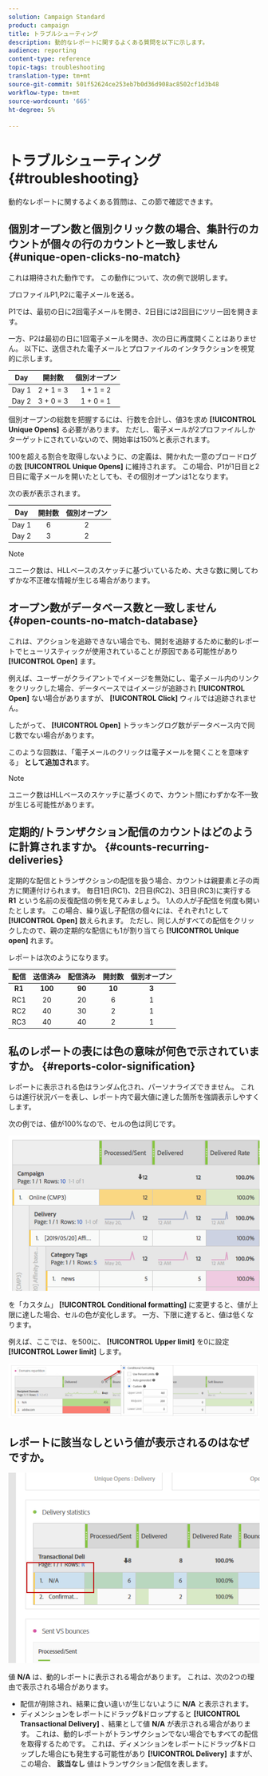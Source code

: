 ```yaml
---
solution: Campaign Standard
product: campaign
title: トラブルシューティング
description: 動的なレポートに関するよくある質問を以下に示します。
audience: reporting
content-type: reference
topic-tags: troubleshooting
translation-type: tm+mt
source-git-commit: 501f52624ce253eb7b0d36d908ac8502cf1d3b48
workflow-type: tm+mt
source-wordcount: '665'
ht-degree: 5%

---
```



# トラブルシューティング{#troubleshooting}

動的なレポートに関するよくある質問は、この節で確認できます。

## 個別オープン数と個別クリック数の場合、集計行のカウントが個々の行のカウントと一致しません {#unique-open-clicks-no-match}

これは期待された動作です。
この動作について、次の例で説明します。

プロファイルP1,P2に電子メールを送る。

P1では、最初の日に2回電子メールを開き、2日目には2回目にツリー回を開きます。

一方、P2は最初の日に1回電子メールを開き、次の日に再度開くことはありません。
以下に、送信された電子メールとプロファイルのインタラクションを視覚的に示します。

<table> 
 <thead> 
  <tr> 
   <th align="center"> <strong>Day</strong> <br /> </th> 
   <th align="center"> <strong>開封数</strong> <br /> </th> 
   <th align="center"> <strong>個別オープン</strong> <br /> </th> 
  </tr> 
 </thead> 
 <tbody> 
  <tr> 
   <td align="center"> Day 1<br /> </td> 
   <td align="center"> 2 + 1 = 3<br /> </td> 
   <td align="center"> 1 + 1 = 2<br /> </td> 
  </tr> 
  <tr> 
   <td align="center"> Day 2<br /> </td> 
   <td align="center"> 3 + 0 = 3<br /> </td> 
   <td align="center"> 1 + 0 = 1<br /> </td> 
  </tr>
 </tbody> 
</table>

個別オープンの総数を把握するには、行数を合計し、値3を求め **[!UICONTROL Unique Opens]** る必要があります。 ただし、電子メールが2プロファイルしかターゲットにされていないので、開始率は150%と表示されます。

100を超える割合を取得しないように、の定義は、開かれた一意のブロードログの数 **[!UICONTROL Unique Opens]** に維持されます。 この場合、P1が1日目と2日目に電子メールを開いたとしても、その個別オープンは1となります。

次の表が表示されます。

<table> 
 <thead> 
  <tr> 
   <th align="center"> <strong>Day</strong> <br /> </th> 
   <th align="center"> <strong>開封数</strong> <br /> </th> 
   <th align="center"> <strong>個別オープン</strong> <br /> </th> 
  </tr> 
 </thead> 
 <tbody> 
  <tr> 
   <td align="center"> Day 1<br /> </td> 
   <td align="center"> 6<br /> </td> 
   <td align="center"> 2<br /> </td>
  </tr> 
  <tr> 
   <td align="center"> Day 2<br /> </td> 
   <td align="center"> 3<br /> </td> 
   <td align="center"> 2<br /> </td> 
  </tr> 
 </tbody> 
</table>

>[!NOTE]
>
>ユニーク数は、HLLベースのスケッチに基づいているため、大きな数に関してわずかな不正確な情報が生じる場合があります。

## オープン数がデータベース数と一致しません {#open-counts-no-match-database}

これは、アクションを追跡できない場合でも、開封を追跡するために動的レポートでヒューリスティックが使用されていることが原因である可能性があり **[!UICONTROL Open]** ます。

例えば、ユーザーがクライアントでイメージを無効にし、電子メール内のリンクをクリックした場合、データベースではイメージが追跡され **[!UICONTROL Open]** ない場合がありますが、 **[!UICONTROL Click]** ウィルでは追跡されません。

したがって、 **[!UICONTROL Open]** トラッキングログ数がデータベース内で同じ数でない場合があります。

このような回数は、「電子メールのクリックは電子メールを開くことを意味する」 **として追加され**&#x200B;ます。

>[!NOTE]
>
>ユニーク数はHLLベースのスケッチに基づくので、カウント間にわずかな不一致が生じる可能性があります。

## 定期的/トランザクション配信のカウントはどのように計算されますか。 {#counts-recurring-deliveries}

定期的な配信とトランザクションの配信を扱う場合、カウントは親要素と子の両方に関連付けられます。
毎日1日(RC1)、2日目(RC2)、3日目(RC3)に実行する **R1** という名前の反復配信の例を見てみましょう。
1人の人が子配信を何度も開いたとします。 この場合、繰り返し子配信の個々には、それぞれ1として **[!UICONTROL Open]** 数えられます。
ただし、同じ人がすべての配信をクリックしたので、親の定期的な配信にも1が割り当てら **[!UICONTROL Unique open]** れます。

レポートは次のようになります。

<table> 
 <thead> 
  <tr> 
   <th align="center"> <strong>配信</strong> <br /> </th> 
   <th align="center"> <strong>送信済み</strong> <br /> </th> 
   <th align="center"> <strong>配信済み</strong> <br /> </th>
   <th align="center"> <strong>開封数</strong> <br /> </th> 
   <th align="center"> <strong>個別オープン</strong> <br /> </th>
  </tr> 
 </thead> 
 <tbody> 
  <tr> 
   <td align="center"> <strong>R1<br/> </td> 
   <td align="center"> <strong>100<br/> </td> 
   <td align="center"> <strong>90<br/> </td> 
   <td align="center"> <strong>10<br/> </td> 
   <td align="center"> <strong>3<br/> </td> 
  </tr> 
  <tr> 
   <td align="center"> RC1<br/> </td> 
   <td align="center"> 20<br /> </td> 
   <td align="center"> 20<br /> </td> 
   <td align="center"> 6<br /> </td> 
   <td align="center"> 1<br /> </td> 
  </tr>
    <tr> 
   <td align="center"> RC2<br /> </td> 
   <td align="center"> 40<br /> </td> 
   <td align="center"> 30<br /> </td> 
   <td align="center"> 2<br /> </td> 
   <td align="center"> 1<br /> </td> 
  </tr> 
    <tr> 
   <td align="center"> RC3<br /> </td> 
   <td align="center"> 40<br /> </td> 
   <td align="center"> 40<br /> </td> 
   <td align="center"> 2<br /> </td> 
   <td align="center"> 1<br /> </td> 
  </tr> 
 </tbody> 
</table>

## 私のレポートの表には色の意味が何色で示されていますか。 {#reports-color-signification}

レポートに表示される色はランダム化され、パーソナライズできません。 これらは進行状況バーを表し、レポート内で最大値に達した箇所を強調表示しやすくします。

次の例では、値が100%なので、セルの色は同じです。

![](assets/troubleshooting_1.png)

を「カスタム」 **[!UICONTROL Conditional formatting]** に変更すると、値が上限に達した場合、セルの色が変化します。 一方、下限に達すると、値は低くなります。

例えば、ここでは、を500に、 **[!UICONTROL Upper limit]** を0に設定 **[!UICONTROL Lower limit]** します。

![](assets/troubleshooting_2.png)

## レポートに該当なしという値が表示されるのはなぜですか。

![](assets/troubleshooting_3.png)

値 **N/A** は、動的レポートに表示される場合があります。 これは、次の2つの理由で表示される場合があります。

* 配信が削除され、結果に食い違いが生じないように **N/A** と表示されます。
* ディメンションをレポートにドラッグ&amp;ドロップすると **[!UICONTROL Transactional Delivery]** 、結果として値 **N/A** が表示される場合があります。 これは、動的レポートがトランザクションでない場合でもすべての配信を取得するためです。
これは、ディメンションをレポートにドラッグ&amp;ドロップした場合にも発生する可能性があり **[!UICONTROL Delivery]** ますが、この場合、 **該当なし** 値はトランザクション配信を表します。
